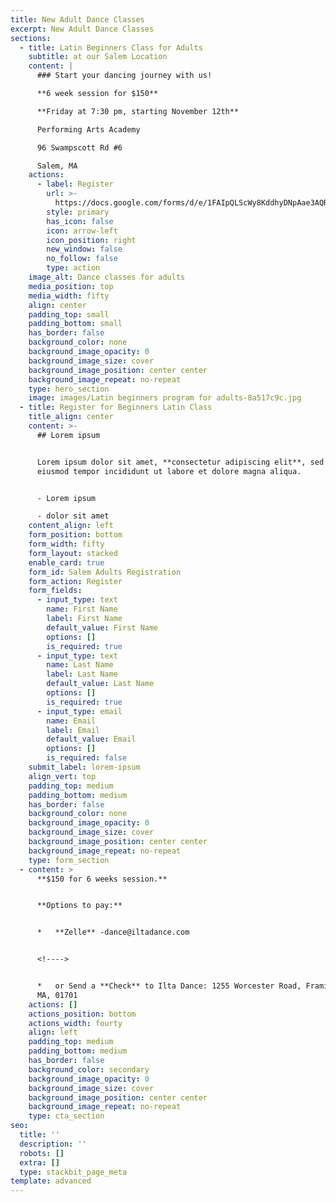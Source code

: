 ```yaml
---
title: New Adult Dance Classes
excerpt: New Adult Dance Classes
sections:
  - title: Latin Beginners Class for Adults
    subtitle: at our Salem Location
    content: |
      ### Start your dancing journey with us!

      **6 week session for $150**

      **Friday at 7:30 pm, starting November 12th**

      Performing Arts Academy

      96 Swampscott Rd #6

      Salem, MA
    actions:
      - label: Register
        url: >-
          https://docs.google.com/forms/d/e/1FAIpQLScWy8KddhyDNpAae3AQR-fgaqpBSN4F34Y6jAK_djmHpIpDdA/viewform
        style: primary
        has_icon: false
        icon: arrow-left
        icon_position: right
        new_window: false
        no_follow: false
        type: action
    image_alt: Dance classes for adults
    media_position: top
    media_width: fifty
    align: center
    padding_top: small
    padding_bottom: small
    has_border: false
    background_color: none
    background_image_opacity: 0
    background_image_size: cover
    background_image_position: center center
    background_image_repeat: no-repeat
    type: hero_section
    image: images/Latin beginners program for adults-8a517c9c.jpg
  - title: Register for Beginners Latin Class
    title_align: center
    content: >-
      ## Lorem ipsum


      Lorem ipsum dolor sit amet, **consectetur adipiscing elit**, sed do
      eiusmod tempor incididunt ut labore et dolore magna aliqua.


      - Lorem ipsum

      - dolor sit amet
    content_align: left
    form_position: bottom
    form_width: fifty
    form_layout: stacked
    enable_card: true
    form_id: Salem Adults Registration
    form_action: Register
    form_fields:
      - input_type: text
        name: First Name
        label: First Name
        default_value: First Name
        options: []
        is_required: true
      - input_type: text
        name: Last Name
        label: Last Name
        default_value: Last Name
        options: []
        is_required: true
      - input_type: email
        name: Email
        label: Email
        default_value: Email
        options: []
        is_required: false
    submit_label: lorem-ipsum
    align_vert: top
    padding_top: medium
    padding_bottom: medium
    has_border: false
    background_color: none
    background_image_opacity: 0
    background_image_size: cover
    background_image_position: center center
    background_image_repeat: no-repeat
    type: form_section
  - content: >
      **$150 for 6 weeks session.**


      **Options to pay:**


      *   **Zelle** -dance@iltadance.com


      <!---->


      *   or Send a **Check** to Ilta Dance: 1255 Worcester Road, Framingham,
      MA, 01701
    actions: []
    actions_position: bottom
    actions_width: fourty
    align: left
    padding_top: medium
    padding_bottom: medium
    has_border: false
    background_color: secondary
    background_image_opacity: 0
    background_image_size: cover
    background_image_position: center center
    background_image_repeat: no-repeat
    type: cta_section
seo:
  title: ''
  description: ''
  robots: []
  extra: []
  type: stackbit_page_meta
template: advanced
---
```

